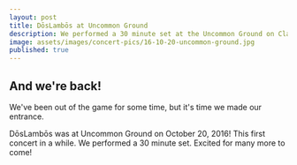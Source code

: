```yaml
---
layout: post
title: DōsLambōs at Uncommon Ground
description: We performed a 30 minute set at the Uncommon Ground on Clark
image: assets/images/concert-pics/16-10-20-uncommon-ground.jpg
published: true
---
```


## And we're back!
  We've been out of the game for some time, but it's time we made our entrance.

  DōsLambōs was at Uncommon Ground on October 20, 2016! This first concert in a while. We performed a 30 minute set. Excited for many more to come!

